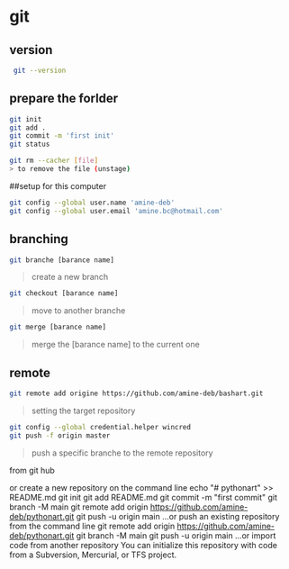 # git

## version
```bash
 git --version
 ```

## prepare the forlder
```bash
git init
git add .
git commit -m 'first init'
git status
```

```bash
git rm --cacher [file] 
> to remove the file (unstage)
```

##setup for this computer 

```bash
git config --global user.name 'amine-deb'  
git config --global user.email 'amine.bc@hotmail.com' 
```


## branching

```bash
git branche [barance name] 
```
> create a new branch

```bash
git checkout [barance name] 
```
> move to another branche

```bash
git merge [barance name]
```
> merge the [barance name] to the current one

## remote

```bash
git remote add origine https://github.com/amine-deb/bashart.git
```
> setting the target repository


```bash
git config --global credential.helper wincred
git push -f origin master
```
> push a specific branche to the remote repository



from git hub

or create a new repository on the command line
echo "# pythonart" >> README.md
git init
git add README.md
git commit -m "first commit"
git branch -M main
git remote add origin https://github.com/amine-deb/pythonart.git
git push -u origin main
…or push an existing repository from the command line
git remote add origin https://github.com/amine-deb/pythonart.git
git branch -M main
git push -u origin main
…or import code from another repository
You can initialize this repository with code from a Subversion, Mercurial, or TFS project.



